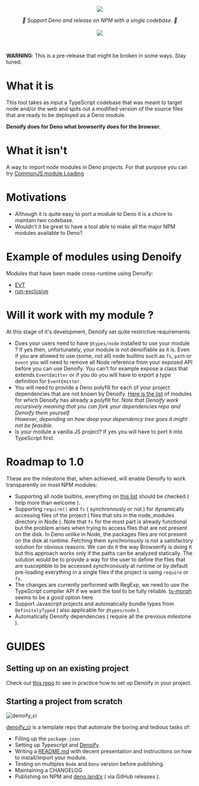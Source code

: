 
<p align="center">
    <img src="https://user-images.githubusercontent.com/6702424/79351107-900eb300-7f38-11ea-8272-91ff725d29f3.png">
</p>
<p align="center">
    <i>🦕 Support Deno and release on NPM with a single codebase. 🦕</i>
    <br>
    <br>
    <img src="https://github.com/garronej/denoify/workflows/ci/badge.svg">
</p>
<br>

**WARNING**: This is a pre-release that might be broken in some ways. Stay tuned.

# What it is

This tool takes as input a TypeScript codebase that was meant to target node and/or the web and spits out a modified version of the source files that are ready to be deployed as a Deno module.  
  
**Denoify does for Deno what browserify does for the browser.**

# What it isn't

A way to import node modules in Deno projects. For that purpose you can try [CommonJS module Loading](https://github.com/denoland/deno/tree/master/std/node/#commonjs-module-loading)

# Motivations

- Although it is quite easy to port a module to Deno it is a chore to maintain two codebase.
- Wouldn't it be great to have a tool able to make all the major NPM modules available to Deno?

# Example of modules using Denoify

Modules that have been made cross-runtime using Denoify:

- [EVT](https://evt.land)
- [run-exclusive](https://github.com/garronej/run-exclusive)

# Will it work with my module ?

At this stage of it's development, Denoify set quite restrictive requirements:   

- Does your users need to have ``@types/node`` installed to use your module ? 
  If yes then, unfortunately, your module is not denoifiable as it is. 
  Even if you are allowed to use (some, not all) node builtins
  such as ``fs``, ``path`` or ``event`` you will need to remove all Node reference from your exposed API before you can use Denoify. 
  You can't for example expose a class that extends ``EventEmitter`` or if you do you will have to export a type definition for ``EventEmitter``.
- You will need to provide a Deno polyfill for each of your project dependencies that are not known by Denoify.
  [Here is the list](https://github.com/garronej/denoify/blob/master/known-ports.jsonc) of modules for which Denoify has already a polyfill for.
  *Note that Denoify work recursively meaning that you can fork your dependencies repo and Denoify them yourself.  
  However, depending on how deep your dependency tree goes it might not be feasible.*
- Is your module a vanilla JS project? If yes you will have to port it into TypeScript first.

# Roadmap to 1.0

These are the milestone that, when achieved, will enable Denoify to work transparently on most NPM modules:  

- Supporting all node builtins, everything on [this list](https://deno.land/std/node#supported-builtins) should be
  checked ( help more than welcome ).
- Supporting ``require()`` and ``fs`` ( synchronously or not ) for dynamically accessing files of the project
  ( files that sits in the node_modules directory in Node ). Note that ``fs`` for the most part is already functional
  but the problem arises when trying to access files that are not present on the disk. In Deno unlike in Node,
  the packages files are not present on the disk at runtime. Fetching them synchronously is not a satisfactory solution
  for obvious reasons. We can do it the way Browserify is doing it but this approach works only if the paths 
  can be analyzed statically. The solution would be to provide a way for the user to define the files that are
  susceptible to be accessed synchronously at runtime or by default pre-loading everything in a single files if the
  project is using ``require`` or ``fs``.
- The changes are currently performed with RegExp, we need to use the TypeScript compiler API if we want
  the tool to be fully reliable. [ts-morph](https://github.com/dsherret/ts-morph) seems to be a good option here.
- Support Javascript projects and automatically bundle types from ``DefinitelyTyped`` ( also applicable for 
  ``@types/node`` ).
- Automatically Denoify dependencies ( require all the previous milestone ).

# GUIDES

## Setting up on an existing project

Check out [this repo](https://github.com/garronej/my_dummy_npm_and_deno_module) to see in practice how to set up Denoify in your project.

## Starting a project from scratch

![denoify_ci](https://user-images.githubusercontent.com/6702424/82036935-c52a3480-96a1-11ea-9794-e982a23e5612.png)

[denoify_ci](https://github.com/garronej/denoify_ci) is a template repo that automate the boring and tedious tasks of:
- Filling up the ``package.json``
- Setting up Typescript and [Denoify](https://github.com/garronej/denoify).
- Writing a [README.md](https://github.com/garronej/denoify_ci/blob/dev/README.template.md) with decent presentation and instructions on how to install/import your module.
- Testing on multiples ``Node`` and ``Deno`` version before publishing.
- Maintaining a CHANGELOG
- Publishing on NPM and [deno.land/x](https://deno.land/x) ( via GitHub releases ).
